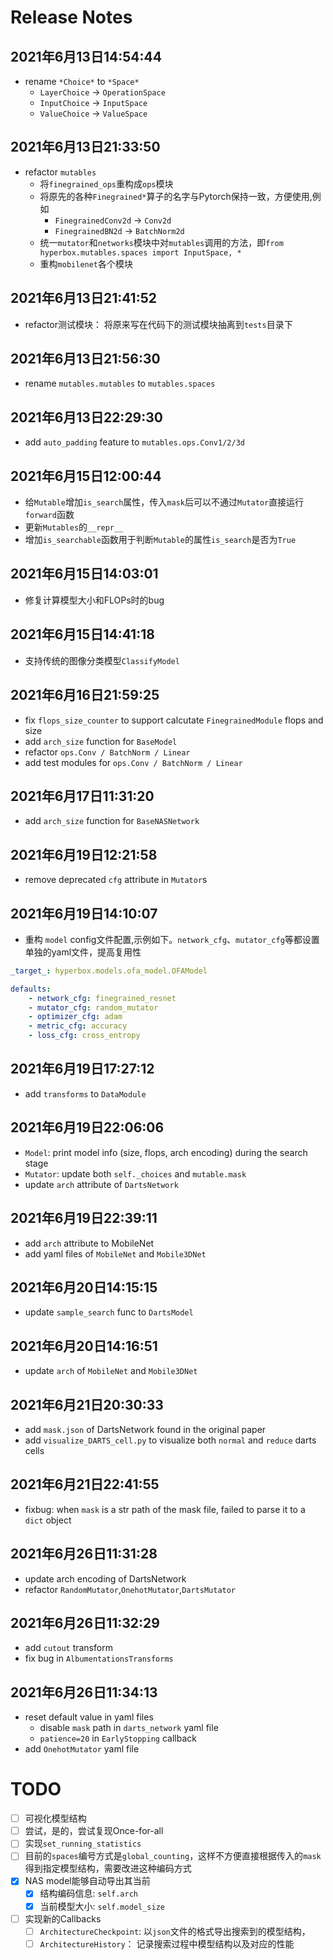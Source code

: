 # Release Notes

## 2021年6月13日14:54:44

- rename `*Choice*` to `*Space*`
    - `LayerChoice` -> `OperationSpace`
    - `InputChoice` -> `InputSpace`
    - `ValueChoice` -> `ValueSpace`

## 2021年6月13日21:33:50

- refactor `mutables`
    - 将`finegrained_ops`重构成`ops`模块
    - 将原先的各种`Finegrained*`算子的名字与Pytorch保持一致，方便使用,例如
        - `FinegrainedConv2d` -> `Conv2d`
        - `FinegrainedBN2d` -> `BatchNorm2d`
    - 统一`mutator`和`networks`模块中对`mutables`调用的方法，即`from hyperbox.mutables.spaces import InputSpace, *`
    - 重构`mobilenet`各个模块

## 2021年6月13日21:41:52

- refactor测试模块： 将原来写在代码下的测试模块抽离到`tests`目录下

## 2021年6月13日21:56:30

- rename `mutables.mutables` to `mutables.spaces`

## 2021年6月13日22:29:30

- add `auto_padding` feature to `mutables.ops.Conv1/2/3d`

## 2021年6月15日12:00:44

- 给`Mutable`增加`is_search`属性，传入`mask`后可以不通过`Mutator`直接运行`forward`函数
- 更新`Mutables`的`__repr__`
- 增加`is_searchable`函数用于判断`Mutable`的属性`is_search`是否为`True`

## 2021年6月15日14:03:01

- 修复计算模型大小和FLOPs时的bug

## 2021年6月15日14:41:18

- 支持传统的图像分类模型`ClassifyModel`

## 2021年6月16日21:59:25

- fix `flops_size_counter` to support calcutate `FinegrainedModule` flops and size
- add `arch_size` function for `BaseModel`
- refactor `ops.Conv / BatchNorm / Linear`
- add test modules for `ops.Conv / BatchNorm / Linear`

## 2021年6月17日11:31:20

- add `arch_size` function for `BaseNASNetwork`

## 2021年6月19日12:21:58

- remove deprecated `cfg` attribute in `Mutator`s

## 2021年6月19日14:10:07

- 重构 `model` config文件配置,示例如下。`network_cfg`、`mutator_cfg`等都设置单独的yaml文件，提高复用性

```yaml
_target_: hyperbox.models.ofa_model.OFAModel

defaults:
    - network_cfg: finegrained_resnet
    - mutator_cfg: random_mutator
    - optimizer_cfg: adam
    - metric_cfg: accuracy
    - loss_cfg: cross_entropy
```

## 2021年6月19日17:27:12

- add `transforms` to `DataModule`

## 2021年6月19日22:06:06

- `Model`: print model info (size, flops, arch encoding) during the search stage
- `Mutator`: update both `self._choices` and `mutable.mask`
- update `arch` attribute of `DartsNetwork`

## 2021年6月19日22:39:11

- add `arch` attribute to MobileNet
- add yaml files of `MobileNet` and `Mobile3DNet`

## 2021年6月20日14:15:15

- update `sample_search`  func to `DartsModel`

## 2021年6月20日14:16:51

- update `arch` of `MobileNet` and `Mobile3DNet`

## 2021年6月21日20:30:33

- add `mask.json` of DartsNetwork found in the original paper
- add `visualize_DARTS_cell.py` to visualize both `normal` and `reduce` darts cells

## 2021年6月21日22:41:55

- fixbug: when `mask` is a str path of the mask file, failed to parse it to a `dict` object

## 2021年6月26日11:31:28

- update arch encoding of DartsNetwork
- refactor `RandomMutator`,`OnehotMutator`,`DartsMutator`

## 2021年6月26日11:32:29

- add `cutout` transform
- fix bug in `AlbumentationsTransforms`

## 2021年6月26日11:34:13

- reset default value in yaml files
    - disable `mask` path in `darts_network` yaml file
    - `patience=20` in `EarlyStopping` callback
- add `OnehotMutator` yaml file

# TODO

- [ ] 可视化模型结构
- [ ] 尝试，是的，尝试复现Once-for-all
- [ ] 实现`set_running_statistics`
- [ ] 目前的`spaces`编号方式是`global_counting`，这样不方便直接根据传入的`mask`得到指定模型结构，需要改进这种编码方式
- [x] NAS model能够自动导出其当前
  - [x] 结构编码信息: `self.arch`
  - [x] 当前模型大小: `self.model_size`
- [ ] 实现新的Callbacks
    - [ ] `ArchitectureCheckpoint`: 以`json`文件的格式导出搜索到的模型结构，
    - [ ] `ArchitectureHistory`： 记录搜索过程中模型结构以及对应的性能
